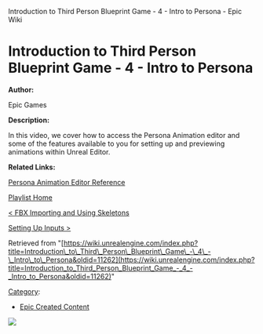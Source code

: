 Introduction to Third Person Blueprint Game - 4 - Intro to Persona - Epic Wiki                    

Introduction to Third Person Blueprint Game - 4 - Intro to Persona
==================================================================

  

**Author:**

Epic Games

**Description:**

In this video, we cover how to access the Persona Animation editor and some of the features available to you for setting up and previewing animations within Unreal Editor.

**Related Links:**

[Persona Animation Editor Reference](https://docs.unrealengine.com/latest/INT/Engine/Animation/Persona/index.html)

[Playlist Home](/Category:Epic_Video_Playlists "Category:Epic Video Playlists")

[< FBX Importing and Using Skeletons](/Introduction_to_Third_Person_Blueprint_Game_-_3_-_FBX_Importing_and_Using_Skeletons "Introduction to Third Person Blueprint Game - 3 - FBX Importing and Using Skeletons")

[Setting Up Inputs >](/Introduction_to_Third_Person_Blueprint_Game_-_5_-_Setting_Up_Inputs "Introduction to Third Person Blueprint Game - 5 - Setting Up Inputs")

Retrieved from "[https://wiki.unrealengine.com/index.php?title=Introduction\_to\_Third\_Person\_Blueprint\_Game\_-\_4\_-\_Intro\_to\_Persona&oldid=11262](https://wiki.unrealengine.com/index.php?title=Introduction_to_Third_Person_Blueprint_Game_-_4_-_Intro_to_Persona&oldid=11262)"

[Category](/Special:Categories "Special:Categories"):

*   [Epic Created Content](/Category:Epic_Created_Content "Category:Epic Created Content")

  ![](https://tracking.unrealengine.com/track.png)